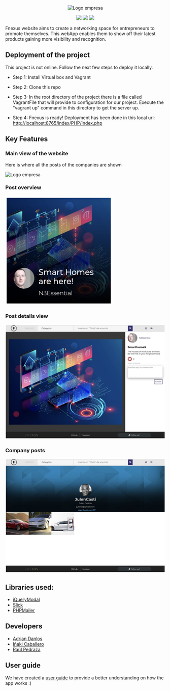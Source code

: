 <p align="center">
    <img src="https://raw.githubusercontent.com/fnexus/Reto2/master/index/img/logo_chiquito.png" alt="Logo empresa"/>
</p>
<p align="center">
    <img src="https://img.shields.io/badge/PHP-v7.2-8892be">
    <img src="https://img.shields.io/badge/JavaScript-Last_Version-f7df1e">
    <img src="https://img.shields.io/badge/CSS-3-orange">
</p>

<p>Fnexus website aims to create a networking space for entrepreneurs to promote themselves. This webApp enables them to show off their latest products gaining more visibility and recognition.</p>

## Deployment of the project
This project is not online. Follow the next few steps to deploy it locally.

- Step 1: Install Virtual box and Vagrant

- Step 2: Clone this repo

- Step 3: In the root directory of the project there is a file called VagrantFile that will provide to configuration for our project. Execute the "vagrant up" command in this directory to get the server up.

- Step 4: Fnexus is ready! Deployment has been done in this local url: <a href="http://localhost:8765/index/PHP/index.php"> http://localhost:8765/index/PHP/index.php</a>


## Key Features
<h3>Main view of the website</h3>
<p>Here is where all the posts of the companies are shown</p>
<p><img src="https://raw.githubusercontent.com/AdrianDanlos/Fnexus/master/index/img/index_photo.png" alt="Logo empresa"/></p>

<h3>Post overview</h3>
<p><img src="https://raw.githubusercontent.com/AdrianDanlos/Fnexus/master/index/img/anuncio-captura.png" alt="Logo empresa"/></p>

<h3>Post details view</h3>
<p><img src="https://raw.githubusercontent.com/AdrianDanlos/Fnexus/master/index/img/anuncio-show-captura.png" alt="Logo empresa"/></p>

<h3>Company posts</h3>
<p><img src="https://raw.githubusercontent.com/AdrianDanlos/Fnexus/master/index/img/misanuncios-captura.png" alt="Logo empresa"/></p>

## Libraries used:
 - <a href="https://jquerymodal.com/">jQueryModal</a>
 - <a href="https://kenwheeler.github.io/slick/">Slick</a>
 - <a href="https://github.com/PHPMailer/PHPMailer">PHPMailer</a>

## Developers
- <a href="https://github.com/AdrianDanlos">Adrian Danlos</a>
- <a href="https://github.com/inakicl">Iñaki Caballero</a>
- <a href="https://github.com/JulenOZegibide">Raúl Pedraza</a>

## User guide
We have created a [user guide](https://github.com/fnexus/Reto2/blob/desarrollo/documentacion/Manual%20de%20usuario%20reto%202%20-%20grupo%202.pdf) to provide a better understanding on how the app works :) 
